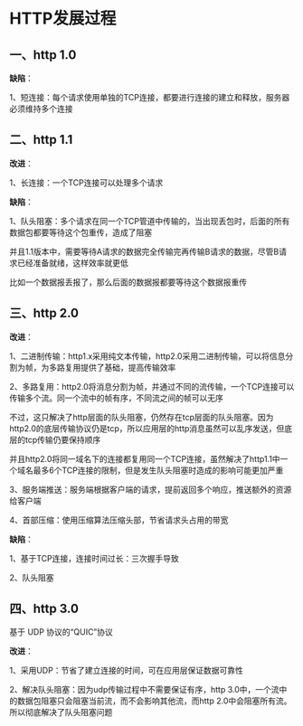 # HTTP发展过程

## 一、http 1.0

**缺陷**：

1、短连接：每个请求使用单独的TCP连接，都要进行连接的建立和释放，服务器必须维持多个连接

## 二、http 1.1

**改进**：

1、长连接：一个TCP连接可以处理多个请求

**缺陷**：

1、队头阻塞：多个请求在同一个TCP管道中传输的，当出现丢包时，后面的所有数据包都要等待这个包重传，造成了阻塞

并且1.1版本中，需要等待A请求的数据完全传输完再传输B请求的数据，尽管B请求已经准备就绪，这样效率就更低

比如一个数据报丢报了，那么后面的数据报都要等待这个数据报重传

## 三、http 2.0

**改进**：

1、二进制传输：http1.x采用纯文本传输，http2.0采用二进制传输，可以将信息分割为帧，为多路复用提供了基础，提高传输效率

2、多路复用：http2.0将消息分割为帧，并通过不同的流传输，一个TCP连接可以传输多个流。同一个流中的帧有序，不同流之间的帧可以无序

不过，这只解决了http层面的队头阻塞，仍然存在tcp层面的队头阻塞。因为http2.0的底层传输协议仍是tcp，所以应用层的http消息虽然可以乱序发送，但底层的tcp传输仍要保持顺序

并且http2.0将同一域名下的连接都复用同一个TCP连接，虽然解决了http1.1中一个域名最多6个TCP连接的限制，但是发生队头阻塞时造成的影响可能更加严重

3、服务端推送：服务端根据客户端的请求，提前返回多个响应，推送额外的资源给客户端

4、首部压缩：使用压缩算法压缩头部，节省请求头占用的带宽

**缺陷**：

1、基于TCP连接，连接时间过长：三次握手导致

2、队头阻塞

## 四、http 3.0

基于 UDP 协议的“QUIC”协议

**改进**：

1、采用UDP：节省了建立连接的时间，可在应用层保证数据可靠性

2、解决队头阻塞：因为udp传输过程中不需要保证有序，http 3.0中，一个流中的数据包阻塞只会阻塞当前流，而不会影响其他流，而http 2.0中会阻塞所有流。所以彻底解决了队头阻塞问题

